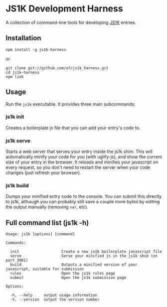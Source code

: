 # JS1K Development Harness

A collection of command-line tools for developing [JS1K](http://js1k.com/2013-spring/rules) entries.


## Installation

    npm install -g js1k-harness

or

    git clone git://github.com/af/js1k_harness.git
    cd js1k-harness
    npm link

## Usage

Run the `js1k` executable. It provides three main subcommands:

### js1k init <filename>

Creates a boilerplate js file that you can add your entry's code to.

### js1k serve <filename>

Starts a web server that serves your entry inside the js1k shim. This will
automatically minify your code for you (with uglify-js), and show the current
size of your entry in the browser. It reloads and minifies your javascript on
every request, so you don't need to restart the server when your code changes
(just refresh your browser).

### js1k build <filename>

Dumps your minified entry code to the console. You can submit this directly
to js1k, although you can probably still save a couple more bytes by editing
the output manually (removing `var`, etc).


## Full command list (js1k -h)

```
Usage: js1k [options] [command]

Commands:

  init                   Create a new js1k boilerplate javascript file
  serve                  Serve your minified js in the js1k shim (on port 3001)
  build                  Outputs a minified version of your javascript, suitable for submission
  rules                  Open the js1k rules page
  submit                 Open the js1k submission page

Options:

  -h, --help     output usage information
  -V, --version  output the version number
```
